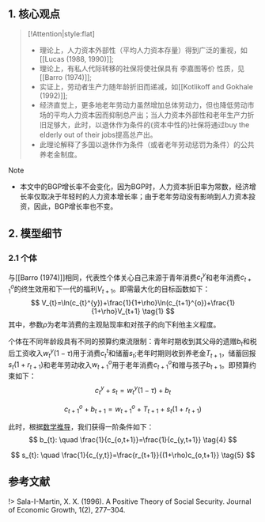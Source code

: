 ## 1. 核心观点
> [!Attention|style:flat]
> - 理论上，人力资本外部性（平均人力资本存量）得到广泛的重视，如[[Lucas (1988, 1990)]]; 
> - 理论上，有私人代际转移的社保将使社保具有 李嘉图等价 性质，见[[Barro (1974)]];
> - 实证上，劳动者生产力随年龄折旧而递减，如[[Kotlikoff and Gokhale (1992)]];
> - 经济直觉上，更多地老年劳动力虽然增加总体劳动力，但也降低劳动市场的平均人力资本因而抑制总产出；当人力资本外部性和老年生产力折旧足够大，此时，以退休作为条件的(资本中性的)社保将通过buy the elderly out of their jobs提高总产出。
> - 此理论解释了多国以退休作为条件（或者老年劳动惩罚为条件）的公共养老金制度。

> [!Note]
> - 本文中的BGP增长率不会变化，因为BGP时，人力资本折旧率为常数，经济增长率仅取决于年轻时的人力资本增长率；由于老年劳动没有影响到人力资本投资，因此，BGP增长率也不变。

## 2. 模型细节
### 2.1 个体
与[[Barro (1974)]]相同，代表性个体关心自己来源于青年消费$c_{t}^{y}$和老年消费$c_{t+1}^{o}$的终生效用和下一代的福利$V_{t+1}$。即需最大化的目标函数如下：
$$
V_{t}=\ln(c_{t}^{y})+\frac{1}{1+\rho}\ln(c_{t+1}^{o})+\frac{1}{1+\rho}V_{t+1} \tag{1}
$$
其中，参数$\rho$为老年消费的主观贴现率和对孩子的向下利他主义程度。

个体在不同年龄段具有不同的预算约束流限制：青年时期收到其父母的遗赠$b_{t}$和税后工资收入$w_{t}^{y}(1-\tau)$用于消费$c_{t}^{t}$和储蓄$s_{t}$;老年时期则收到养老金$T_{t+1}$，储蓄回报$s_{t}(1+r_{t+1})$和老年劳动收入$w_{t+1}^{o}$用于老年消费$c_{t+1}^{o}$和赠与孩子$b_{t+1}$。即预算约束如下：
$$
c_{t}^{y}+s_{t}=w_{t}^{y}(1-\tau)+b_{t} \tag{2}
$$

$$
c_{t+1}^{o}+b_{t+1}=w_{t+1}^{o}+T_{t+1}+s_{t}(1+r_{t+1}) \tag{3}
$$

此时，根据[数学推导](https://github.com/kyrie1218/maple_for_macroeconomics/blob/master/sala-i-martin1996.ipynb)，我们获得一阶条件如下：
$$
b_{t}: \quad \frac{1}{c_{o,t+1}}=\frac{1}{c_{y,t+1}} \tag{4}
$$

$$
s_{t}: \quad \frac{1}{c_{y,t}}=\frac{r_{t+1}}{(1+\rho)c_{o,t+1}} \tag{5}
$$

## 参考文献
!> Sala-I-Martin, X. X. (1996). A Positive Theory of Social Security. Journal of Economic Growth, 1(2), 277–304.
